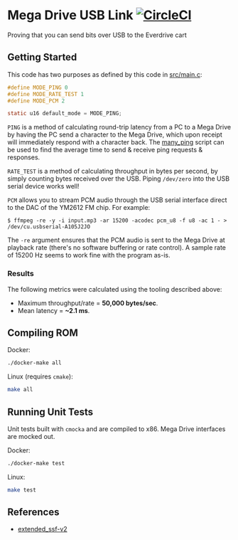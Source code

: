 # Mega Drive USB Link [![CircleCI](https://circleci.com/gh/rhargreaves/mega-drive-usb-link.svg?style=svg)](https://circleci.com/gh/rhargreaves/mega-drive-usb-link)
Proving that you can send bits over USB to the Everdrive cart

## Getting Started

This code has two purposes as defined by this code in [src/main.c](src/main.c):

```c
#define MODE_PING 0
#define MODE_RATE_TEST 1
#define MODE_PCM 2

static u16 default_mode = MODE_PING;
```

`PING` is a method of calculating round-trip latency from a PC to a Mega Drive by having the PC send a character to the Mega Drive, which upon receipt will immediately respond with a character back. The [many_ping](many_ping) script can be used to find the average time to send & receive ping requests & responses.

`RATE_TEST` is a method of calculating throughput in bytes per second, by simply counting bytes received over the USB. Piping `/dev/zero` into the USB serial device works well!

`PCM` allows you to stream PCM audio through the USB serial interface direct to the DAC of the YM2612 FM chip. For example:

```
$ ffmpeg -re -y -i input.mp3 -ar 15200 -acodec pcm_u8 -f u8 -ac 1 - > /dev/cu.usbserial-A105J2JO
```

The `-re` argument ensures that the PCM audio is sent to the Mega Drive at playback rate (there's no software buffering or rate control). A sample rate of 15200 Hz seems to work fine with the program as-is.

### Results

The following metrics were calculated using the tooling described above:

* Maximum throughput/rate = **50,000 bytes/sec**.
* Mean latency = **~2.1 ms**.

## Compiling ROM

Docker:

```sh
./docker-make all
```

Linux (requires `cmake`):

```sh
make all
```

## Running Unit Tests

Unit tests built with `cmocka` and are compiled to x86. Mega Drive interfaces are mocked out.

Docker:

```sh
./docker-make test
```

Linux:

```sh
make test
```


## References

* [extended_ssf-v2](http://krikzz.com/pub/support/mega-everdrive/x3x5x7/dev/extended_ssf-v2.txt)
